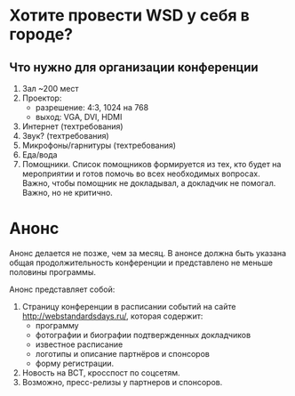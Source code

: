 Хотите провести WSD у себя в городе?
===

## Что нужно для организации конференции

1. Зал ~200 мест
2. Проектор: 
      * разрешение: 4:3, 1024 на 768
      * выход: VGA, DVI, HDMI
3. Интернет (техтребования)
4. Звук? (техтребования)
2. Микрофоны/гарнитуры (техтребования)
3. Еда/вода
4. Помощники. Список помощников формируется из тех, кто будет на мероприятии и готов помочь во всех необходимых вопросах. Важно, чтобы помощник не докладывал, а докладчик не помогал. Важно, но не критично.

Анонс
====

Анонс делается не позже, чем за месяц. В анонсе должна быть указана общая продолжительность конференции и представлено не меньше половины программы.

Анонс представляет собой:

1. Страницу конференции в расписании событий на сайте http://webstandardsdays.ru/, которая содержит:
   * программу
   * фотографии и биографии подтвержденных докладчиков
   * известное расписание
   * логотипы и описание партнёров и спонсоров
   * форму регистрации.
3. Новость на ВСТ, кросспост по соцсетям.
4. Возможно, пресс-релизы у партнеров и спонсоров.



